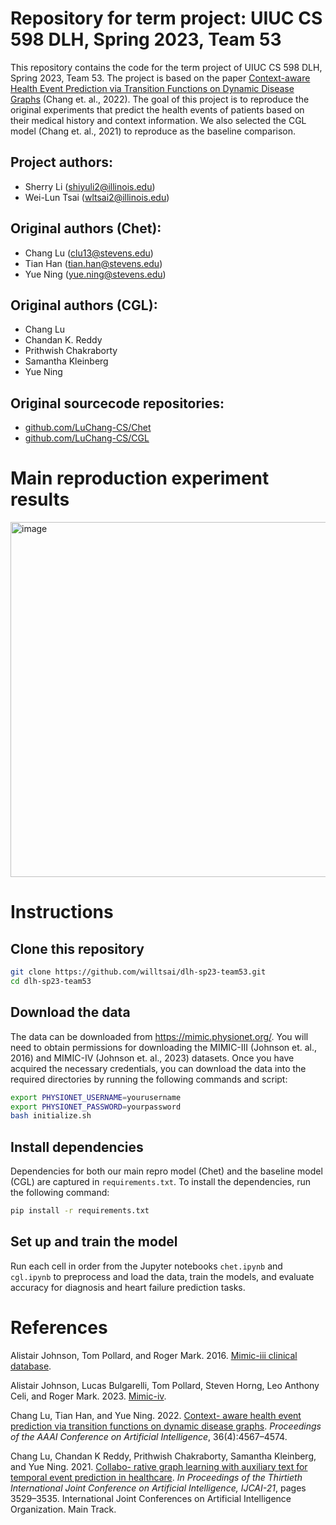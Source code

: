 # Repository for term project: UIUC CS 598 DLH, Spring 2023, Team 53

This repository contains the code for the term project of UIUC CS 598 DLH,
Spring 2023, Team 53. The project is based on the paper [Context-aware Health
Event Prediction via Transition Functions on Dynamic Disease
Graphs](https://arxiv.org/pdf/2112.05195.pdf) (Chang et. al., 2022). The goal of
this project is to reproduce the original experiments that predict the health
events of patients based on their medical history and context information. We also selected the CGL model (Chang et. al., 2021) to reproduce as the baseline comparison.

## Project authors:
- Sherry Li (shiyuli2@illinois.edu)
- Wei-Lun Tsai (wltsai2@illinois.edu)

## Original authors (Chet): 
- Chang Lu (clu13@stevens.edu)
- Tian Han (tian.han@stevens.edu)
- Yue Ning (yue.ning@stevens.edu)

## Original authors (CGL):
- Chang Lu
- Chandan K. Reddy
- Prithwish Chakraborty
- Samantha Kleinberg
- Yue Ning

## Original sourcecode repositories:
- [github.com/LuChang-CS/Chet](https://github.com/LuChang-CS/Chet)
- [github.com/LuChang-CS/CGL](https://github.com/LuChang-CS/CGL)

# Main reproduction experiment results

<img width="568" alt="image" src="https://github.com/willtsai/dlh-sp23-team53/assets/28876888/dbaed888-a7de-4419-943e-bc95c489287f">

# Instructions

## Clone this repository
```bash
git clone https://github.com/willtsai/dlh-sp23-team53.git
cd dlh-sp23-team53
```

## Download the data
The data can be downloaded from https://mimic.physionet.org/. You will need to
obtain permissions for downloading the MIMIC-III (Johnson et. al., 2016) and MIMIC-IV (Johnson et. al., 2023) datasets. Once you
have acquired the necessary credentials, you can download the data into the
required directories by running the following commands and script:
```bash
export PHYSIONET_USERNAME=yourusername
export PHYSIONET_PASSWORD=yourpassword
bash initialize.sh
```

## Install dependencies

Dependencies for both our main repro model (Chet) and the baseline model (CGL) are captured in `requirements.txt`. To install the dependencies, run the following command:

```bash
pip install -r requirements.txt
```

## Set up and train the model
Run each cell in order from the Jupyter notebooks `chet.ipynb` and `cgl.ipynb` to preprocess and load the data, train the models, and evaluate accuracy for diagnosis and heart failure prediction tasks.

# References

Alistair Johnson, Tom Pollard, and Roger Mark. 2016.
[Mimic-iii clinical database](https://doi.org/10.13026/C2XW26).

Alistair Johnson, Lucas Bulgarelli, Tom Pollard, Steven
Horng, Leo Anthony Celi, and Roger Mark. 2023.
[Mimic-iv](https://doi.org/10.13026/6MM1-EK67).

Chang Lu, Tian Han, and Yue Ning. 2022. [Context-
aware health event prediction via transition functions
on dynamic disease graphs](https://doi.org/10.1609/aaai.v36i4.20380). 
*Proceedings of the AAAI Conference on Artificial Intelligence*, 
36(4):4567–4574.

Chang Lu, Chandan K Reddy, Prithwish Chakraborty,
Samantha Kleinberg, and Yue Ning. 2021. [Collabo-
rative graph learning with auxiliary text for temporal
event prediction in healthcare](https://doi.org/10.24963/ijcai.2021/486). 
*In Proceedings of the Thirtieth International Joint Conference on Artificial Intelligence, IJCAI-21*, 
pages 3529–3535. International Joint Conferences on Artificial Intelligence
Organization. Main Track.
